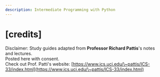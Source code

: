 ```yaml
---
description: Intermediate Programming with Python
---
```


# \[credits]

Disclaimer: Study guides adapted from **Professor Richard Pattis**'s notes and lectures. \
Posted here with consent.\
Check out Prof. Patti's website: [https://www.ics.uci.edu/\~pattis/ICS-33/index.html](https://www.ics.uci.edu/\~pattis/ICS-33/index.html)
